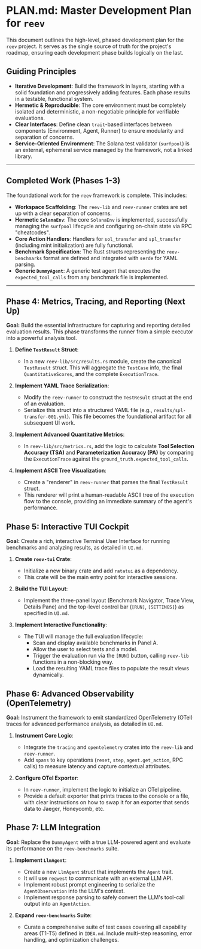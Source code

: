 # PLAN.md: Master Development Plan for `reev`

This document outlines the high-level, phased development plan for the `reev` project. It serves as the single source of truth for the project's roadmap, ensuring each development phase builds logically on the last.

## Guiding Principles

-   **Iterative Development**: Build the framework in layers, starting with a solid foundation and progressively adding features. Each phase results in a testable, functional system.
-   **Hermetic & Reproducible**: The core environment must be completely isolated and deterministic, a non-negotiable principle for verifiable evaluations.
-   **Clear Interfaces**: Define clean `trait`-based interfaces between components (Environment, Agent, Runner) to ensure modularity and separation of concerns.
-   **Service-Oriented Environment**: The Solana test validator (`surfpool`) is an external, ephemeral service managed by the framework, not a linked library.

---

## Completed Work (Phases 1-3)

The foundational work for the `reev` framework is complete. This includes:

-   **Workspace Scaffolding**: The `reev-lib` and `reev-runner` crates are set up with a clear separation of concerns.
-   **Hermetic `SolanaEnv`**: The core `SolanaEnv` is implemented, successfully managing the `surfpool` lifecycle and configuring on-chain state via RPC "cheatcodes".
-   **Core Action Handlers**: Handlers for `sol_transfer` and `spl_transfer` (including mint initialization) are fully functional.
-   **Benchmark Specification**: The Rust structs representing the `reev-benchmarks` format are defined and integrated with `serde` for YAML parsing.
-   **Generic `DummyAgent`**: A generic test agent that executes the `expected_tool_calls` from any benchmark file is implemented.

---

## Phase 4: Metrics, Tracing, and Reporting (Next Up)

**Goal:** Build the essential infrastructure for capturing and reporting detailed evaluation results. This phase transforms the runner from a simple executor into a powerful analysis tool.

1.  **Define `TestResult` Struct**:
    -   In a new `reev-lib/src/results.rs` module, create the canonical `TestResult` struct. This will aggregate the `TestCase` info, the final `QuantitativeScores`, and the complete `ExecutionTrace`.

2.  **Implement YAML Trace Serialization**:
    -   Modify the `reev-runner` to construct the `TestResult` struct at the end of an evaluation.
    -   Serialize this struct into a structured YAML file (e.g., `results/spl-transfer-001.yml`). This file becomes the foundational artifact for all subsequent UI work.

3.  **Implement Advanced Quantitative Metrics**:
    -   In `reev-lib/src/metrics.rs`, add the logic to calculate **Tool Selection Accuracy (TSA)** and **Parameterization Accuracy (PA)** by comparing the `ExecutionTrace` against the `ground_truth.expected_tool_calls`.

4.  **Implement ASCII Tree Visualization**:
    -   Create a "renderer" in `reev-runner` that parses the final `TestResult` struct.
    -   This renderer will print a human-readable ASCII tree of the execution flow to the console, providing an immediate summary of the agent's performance.

## Phase 5: Interactive TUI Cockpit

**Goal:** Create a rich, interactive Terminal User Interface for running benchmarks and analyzing results, as detailed in `UI.md`.

1.  **Create `reev-tui` Crate**:
    -   Initialize a new binary crate and add `ratatui` as a dependency.
    -   This crate will be the main entry point for interactive sessions.

2.  **Build the TUI Layout**:
    -   Implement the three-panel layout (Benchmark Navigator, Trace View, Details Pane) and the top-level control bar (`[RUN]`, `[SETTINGS]`) as specified in `UI.md`.

3.  **Implement Interactive Functionality**:
    -   The TUI will manage the full evaluation lifecycle:
        -   Scan and display available benchmarks in Panel A.
        -   Allow the user to select tests and a model.
        -   Trigger the evaluation run via the `[RUN]` button, calling `reev-lib` functions in a non-blocking way.
        -   Load the resulting YAML trace files to populate the result views dynamically.

## Phase 6: Advanced Observability (OpenTelemetry)

**Goal:** Instrument the framework to emit standardized OpenTelemetry (OTel) traces for advanced performance analysis, as detailed in `UI.md`.

1.  **Instrument Core Logic**:
    -   Integrate the `tracing` and `opentelemetry` crates into the `reev-lib` and `reev-runner`.
    -   Add `spans` to key operations (`reset`, `step`, `agent.get_action`, RPC calls) to measure latency and capture contextual attributes.

2.  **Configure OTel Exporter**:
    -   In `reev-runner`, implement the logic to initialize an OTel pipeline.
    -   Provide a default exporter that prints traces to the console or a file, with clear instructions on how to swap it for an exporter that sends data to Jaeger, Honeycomb, etc.

## Phase 7: LLM Integration

**Goal:** Replace the `DummyAgent` with a true LLM-powered agent and evaluate its performance on the `reev-benchmarks` suite.

1.  **Implement `LlmAgent`**:
    -   Create a new `LlmAgent` struct that implements the `Agent` trait.
    -   It will use `reqwest` to communicate with an external LLM API.
    -   Implement robust prompt engineering to serialize the `AgentObservation` into the LLM's context.
    -   Implement response parsing to safely convert the LLM's tool-call output into an `AgentAction`.

2.  **Expand `reev-benchmarks` Suite**:
    -   Curate a comprehensive suite of test cases covering all capability areas (T1-T5) defined in `IDEA.md`. Include multi-step reasoning, error handling, and optimization challenges.
